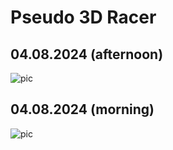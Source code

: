 # Pseudo 3D Racer

## 04.08.2024 (afternoon)
![pic](https://github.com/user-attachments/assets/530beaff-24f5-4028-b8ef-91d16b5a1a3a)

## 04.08.2024 (morning)
![pic](https://github.com/user-attachments/assets/8edcd998-ab23-47fd-af25-a846dd828f91)
